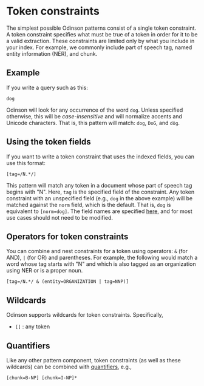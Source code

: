 # Token constraints

The simplest possible Odinson patterns consist of a single token constraint. A token constraint specifies what must be true of a token in order for it to be a valid extraction.  These constraints are limited only by what you include in your index.  For example, we commonly include part of speech tag, named entity information (NER), and chunk.

## Example

If you write a query such as this:

    dog

Odinson will look for any occurrence of the word `dog`.  Unless specified otherwise, this will be *case-insensitive* and will normalize accents and Unicode characters.  That is, this pattern will match: `dog`, `DoG`, and `dög`.

## Using the token fields

If you want to write a token constraint that uses the indexed fields, you can use this format:

    [tag=/N.*/]
    
    
This pattern will match any token in a document whose part of speech tag begins with "N".  Here, `tag` is the specified field of the constraint.  Any token constraint with an unspecified field (e.g., `dog` in the above example) will be matched against the `norm` field, which is the default.  That is, `dog` is equivalent to `[norm=dog]`.  The field names are specified [here](https://github.com/lum-ai/odinson/blob/master/core/src/main/resources/reference.conf), and for most use cases should not need to be modified.

## Operators for token constraints

You can combine and nest constraints for a token using operators: `&` (for AND), `|` (for OR) and parentheses. For example, the following would match a word whose tag starts with "N" and which is also tagged as an organization using NER or is a proper noun.

    [tag=/N.*/ & (entity=ORGANIZATION | tag=NNP)]
    
## Wildcards

Odinson supports wildcards for token constraints.  Specifically, 
 - `[]` : any token
 
## Quantifiers 

Like any other pattern component, token constraints (as well as these wildcards) can be combined with [quantifiers](quantifiers.md), e.g., 
    
    [chunk=B-NP] [chunk=I-NP]*     
